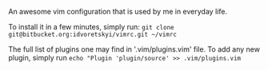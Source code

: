An awesome vim configuration that is used by me in everyday life.

To install it in a few minutes, simply run:
`git clone git@bitbucket.org:idvoretskyi/vimrc.git ~/vimrc`

The full list of plugins one may find in '.vim/plugins.vim' file. To add any
new plugin, simply run `echo "Plugin 'plugin/source' >> .vim/plugins.vim`
